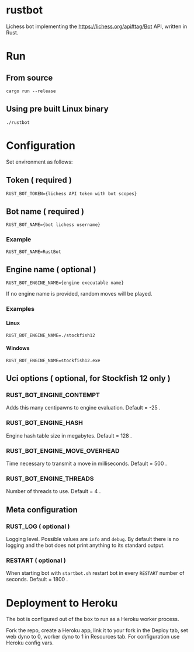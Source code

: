 # rustbot

Lichess bot implementing the https://lichess.org/api#tag/Bot API, written in Rust.

# Run

## From source

`cargo run --release`

## Using pre built Linux binary

`./rustbot`

# Configuration

Set environment as follows:

## Token ( required )

`RUST_BOT_TOKEN={lichess API token with bot scopes}`

## Bot name ( required )

`RUST_BOT_NAME={bot lichess username}`

### Example

`RUST_BOT_NAME=RustBot`

## Engine name ( optional )

`RUST_BOT_ENGINE_NAME={engine executable name}`

If no engine name is provided, random moves will be played.

### Examples

#### Linux

`RUST_BOT_ENGINE_NAME=./stockfish12`

#### Windows

`RUST_BOT_ENGINE_NAME=stockfish12.exe`

## Uci options ( optional, for Stockfish 12 only )

### RUST_BOT_ENGINE_CONTEMPT

Adds this many centipawns to engine evaluation. Default = -25 .

### RUST_BOT_ENGINE_HASH

Engine hash table size in megabytes. Default = 128 .

### RUST_BOT_ENGINE_MOVE_OVERHEAD

Time necessary to transmit a move in milliseconds. Default = 500 .

### RUST_BOT_ENGINE_THREADS

Number of threads to use. Default = 4 .

## Meta configuration

### RUST_LOG ( optional )

Logging level. Possible values are `info` and `debug`. By default there is no logging and the bot does not print anything to its standard output.

### RESTART ( optional )

When starting bot with `startbot.sh` restart bot in every `RESTART` number of seconds. Default = 1800 .

# Deployment to Heroku

The bot is configured out of the box to run as a Heroku worker process.

Fork the repo, create a Heroku app, link it to your fork in the Deploy tab, set web dyno to 0, worker dyno to 1 in Resources tab. For configuration use Heroku config vars.
